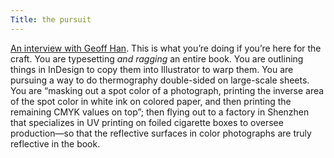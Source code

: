 ```yaml
---
Title: the pursuit
---
```

[An interview with Geoff Han](https://walkerart.org/magazine/physical-labor-an-interview-with-geoff-han). This is what you’re doing if you’re here for the craft. You are typesetting *and ragging* an entire book. You are outlining things in InDesign to copy them into Illustrator to warp them. You are pursuing a way to do thermography double-sided on large-scale sheets. You are “masking out a spot color of a photograph, printing the inverse area of the spot color in white ink on colored paper, and then printing the remaining CMYK values on top”; then flying out to a factory in Shenzhen that specializes in UV printing on foiled cigarette boxes to oversee production—so that the reflective surfaces in color photographs are truly reflective in the book.